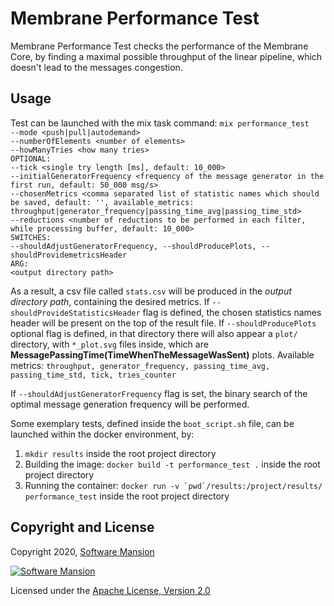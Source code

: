 # Membrane Performance Test
Membrane Performance Test checks the performance of the Membrane Core, by finding a maximal possible throughput of the linear pipeline, which doesn't lead to the messages congestion. 

## Usage
Test can be launched with the mix task command:
`mix performance_test`<br>
`--mode <push|pull|autodemand>`<br>
`--numberOfElements <number of elements>`<br>
`--howManyTries <how many tries>`<br>
`OPTIONAL:`<br>
`--tick <single try length [ms], default: 10_000>`<br>
`--initialGeneratorFrequency <frequency of the message generator in the first run, default: 50_000 msg/s>`<br>
`--chosenMetrics <comma separated list of statistic names which should be saved, default: '', available_metrics: throughput|generator_frequency|passing_time_avg|passing_time_std>`<br>
`--reductions <number of reductions to be performed in each filter, while processing buffer, default: 10_000>`<br>
`SWITCHES:`<br>
`--shouldAdjustGeneratorFrequency, --shouldProducePlots, --shouldProvidemetricsHeader`<br>
`ARG:`<br>
`<output directory path>`<br>

As a result, a csv file called `stats.csv` will be produced in the *output directory path*, containing the desired metrics. If `--shouldProvideStatisticsHeader` flag is defined, the chosen statistics names header will be present on the top of the result file.  If `--shouldProducePlots` optional flag is defined, in that directory there will also appear a `plot/` directory, with `*_plot.svg` files inside, which are **MessagePassingTime(TimeWhenTheMessageWasSent)** plots.
Available metrics: `throughput, generator_frequency, passing_time_avg, passing_time_std, tick, tries_counter`

If `--shouldAdjustGeneratorFrequency` flag is set, the binary search of the optimal message generation frequency will be performed.

Some exemplary tests, defined inside the `boot_script.sh` file, can be launched within the docker environment, by:
1) `mkdir results` inside the root project directory
2) Building the image: `docker build -t performance_test .` inside the root project directory
3) Running the container: ``docker run -v `pwd`/results:/project/results/ performance_test`` inside the root project directory

## Copyright and License

Copyright 2020, [Software Mansion](https://swmansion.com/?utm_source=git&utm_medium=readme&utm_campaign=membrane_template_plugin)

[![Software Mansion](https://logo.swmansion.com/logo?color=white&variant=desktop&width=200&tag=membrane-github)](https://swmansion.com/?utm_source=git&utm_medium=readme&utm_campaign=membrane_template_plugin)

Licensed under the [Apache License, Version 2.0](LICENSE)
